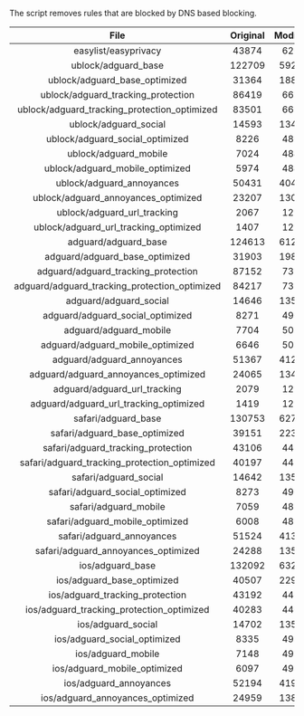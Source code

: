The script removes rules that are blocked by DNS based blocking.


| File | Original | Modified |
|:----:|:-----:|:-----:|
| easylist/easyprivacy | 43874 | 6269 |
| ublock/adguard_base | 122709 | 59276 |
| ublock/adguard_base_optimized | 31364 | 18831 |
| ublock/adguard_tracking_protection | 86419 | 6693 |
| ublock/adguard_tracking_protection_optimized | 83501 | 6692 |
| ublock/adguard_social | 14593 | 13481 |
| ublock/adguard_social_optimized | 8226 | 4869 |
| ublock/adguard_mobile | 7024 | 4841 |
| ublock/adguard_mobile_optimized | 5974 | 4840 |
| ublock/adguard_annoyances | 50431 | 40449 |
| ublock/adguard_annoyances_optimized | 23207 | 13003 |
| ublock/adguard_url_tracking | 2067 | 1225 |
| ublock/adguard_url_tracking_optimized | 1407 | 1225 |
| adguard/adguard_base | 124613 | 61271 |
| adguard/adguard_base_optimized | 31903 | 19819 |
| adguard/adguard_tracking_protection | 87152 | 7372 |
| adguard/adguard_tracking_protection_optimized | 84217 | 7371 |
| adguard/adguard_social | 14646 | 13541 |
| adguard/adguard_social_optimized | 8271 | 4908 |
| adguard/adguard_mobile | 7704 | 5020 |
| adguard/adguard_mobile_optimized | 6646 | 5019 |
| adguard/adguard_annoyances | 51367 | 41297 |
| adguard/adguard_annoyances_optimized | 24065 | 13442 |
| adguard/adguard_url_tracking | 2079 | 1235 |
| adguard/adguard_url_tracking_optimized | 1419 | 1235 |
| safari/adguard_base | 130753 | 62706 |
| safari/adguard_base_optimized | 39151 | 22383 |
| safari/adguard_tracking_protection | 43106 | 4459 |
| safari/adguard_tracking_protection_optimized | 40197 | 4458 |
| safari/adguard_social | 14642 | 13530 |
| safari/adguard_social_optimized | 8273 | 4905 |
| safari/adguard_mobile | 7059 | 4883 |
| safari/adguard_mobile_optimized | 6008 | 4882 |
| safari/adguard_annoyances | 51524 | 41386 |
| safari/adguard_annoyances_optimized | 24288 | 13505 |
| ios/adguard_base | 132092 | 63222 |
| ios/adguard_base_optimized | 40507 | 22907 |
| ios/adguard_tracking_protection | 43192 | 4467 |
| ios/adguard_tracking_protection_optimized | 40283 | 4466 |
| ios/adguard_social | 14702 | 13563 |
| ios/adguard_social_optimized | 8335 | 4920 |
| ios/adguard_mobile | 7148 | 4922 |
| ios/adguard_mobile_optimized | 6097 | 4921 |
| ios/adguard_annoyances | 52194 | 41952 |
| ios/adguard_annoyances_optimized | 24959 | 13802 |